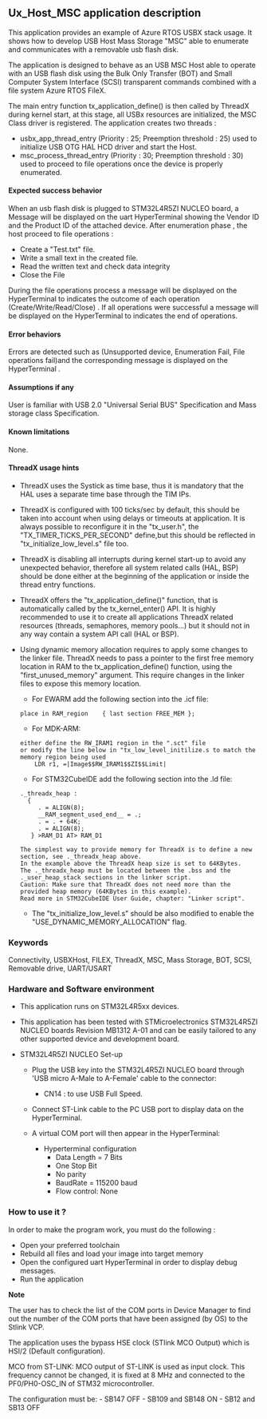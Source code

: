 
## <b>Ux_Host_MSC application description</b>

This application provides an example of Azure RTOS USBX stack usage. It shows how to develop USB Host Mass Storage "MSC" able to enumerate and communicates with a removable usb flash disk.

The application is designed to behave as an USB MSC Host able to operate with an USB flash disk using the Bulk Only Transfer (BOT) and Small Computer System Interface (SCSI) transparent commands combined with a file system Azure RTOS FileX.

The main entry function tx_application_define() is then called by ThreadX during kernel start, at this stage, all USBx resources are initialized, the MSC Class driver is registered.
The application creates two threads :

  - usbx_app_thread_entry    (Priority : 25; Preemption threshold : 25) used to initialize USB OTG HAL HCD driver and start the Host.
  - msc_process_thread_entry (Priority : 30; Preemption threshold : 30) used to proceed to file operations once the device is properly enumerated.

####  <b>Expected success behavior</b>

When an usb flash disk is plugged to STM32L4R5ZI NUCLEO board, a Message will be displayed on the uart HyperTerminal showing  the Vendor ID and the Product ID of the attached device.
After enumeration phase , the host proceed to file operations :

  - Create a "Test.txt" file.
  - Write  a small text in the created file.
  - Read the written text and check data integrity
  - Close the File

During the file operations process a message will be displayed on the HyperTerminal to indicates the outcome of each operation  (Create/Write/Read/Close) .
If all operations were successful a message will be displayed on the HyperTerminal to indicates the end of operations.

#### <b>Error behaviors</b>

Errors are detected such as (Unsupported device, Enumeration Fail, File operations fail)and the corresponding message is displayed on the HyperTerminal .

#### <b>Assumptions if any</b>

User is familiar with USB 2.0 "Universal Serial BUS" Specification and Mass storage class Specification.

#### <b>Known limitations</b>
None.

#### <b>ThreadX usage hints</b>

 - ThreadX uses the Systick as time base, thus it is mandatory that the HAL uses a separate time base through the TIM IPs.
 - ThreadX is configured with 100 ticks/sec by default, this should be taken into account when using delays or timeouts at application. It is always possible to reconfigure it in the "tx_user.h", the "TX_TIMER_TICKS_PER_SECOND" define,but this should be reflected in "tx_initialize_low_level.s" file too.
 - ThreadX is disabling all interrupts during kernel start-up to avoid any unexpected behavior, therefore all system related calls (HAL, BSP) should be done either at the beginning of the application or inside the thread entry functions.
 - ThreadX offers the "tx_application_define()" function, that is automatically called by the tx_kernel_enter() API.
   It is highly recommended to use it to create all applications ThreadX related resources (threads, semaphores, memory pools...)  but it should not in any way contain a system API call (HAL or BSP).
 - Using dynamic memory allocation requires to apply some changes to the linker file.
   ThreadX needs to pass a pointer to the first free memory location in RAM to the tx_application_define() function,
   using the "first_unused_memory" argument.
   This require changes in the linker files to expose this memory location.
    + For EWARM add the following section into the .icf file:
     ```
	 place in RAM_region    { last section FREE_MEM };
	 ```
    + For MDK-ARM:
	```
    either define the RW_IRAM1 region in the ".sct" file
    or modify the line below in "tx_low_level_initilize.s to match the memory region being used
        LDR r1, =|Image$$RW_IRAM1$$ZI$$Limit|
	```
    + For STM32CubeIDE add the following section into the .ld file:
	```
    ._threadx_heap :
      {
         . = ALIGN(8);
         __RAM_segment_used_end__ = .;
         . = . + 64K;
         . = ALIGN(8);
       } >RAM_D1 AT> RAM_D1
	```

       The simplest way to provide memory for ThreadX is to define a new section, see ._threadx_heap above.
       In the example above the ThreadX heap size is set to 64KBytes.
       The ._threadx_heap must be located between the .bss and the ._user_heap_stack sections in the linker script.
       Caution: Make sure that ThreadX does not need more than the provided heap memory (64KBytes in this example).
       Read more in STM32CubeIDE User Guide, chapter: "Linker script".

    + The "tx_initialize_low_level.s" should be also modified to enable the "USE_DYNAMIC_MEMORY_ALLOCATION" flag.

### <b>Keywords</b>

Connectivity, USBXHost, FILEX, ThreadX, MSC, Mass Storage, BOT, SCSI, Removable drive, UART/USART


### <b>Hardware and Software environment</b>

  - This application runs on STM32L4R5xx devices.
  - This application has been tested with STMicroelectronics STM32L4R5ZI NUCLEO boards Revision MB1312 A-01
    and can be easily tailored to any other supported device and development board.

  - STM32L4R5ZI NUCLEO Set-up
    - Plug the USB key into the STM32L4R5ZI NUCLEO board through 'USB micro A-Male  to A-Female' cable to the connector:
      - CN14 : to use USB Full Speed.
    - Connect ST-Link cable to the PC USB port to display data on the HyperTerminal.

    - A virtual COM port will then appear in the HyperTerminal:
      - Hyperterminal configuration
        - Data Length = 7 Bits
        - One Stop Bit
        - No parity
        - BaudRate = 115200 baud
        - Flow control: None

### <b>How to use it ?</b>

In order to make the program work, you must do the following :

 - Open your preferred toolchain
 - Rebuild all files and load your image into target memory
 - Open the configured uart HyperTerminal in order to display debug messages.
 - Run the application

<b>Note</b>

The user has to check the list of the COM ports in Device Manager to find out the number of the COM ports that have been assigned (by OS) to the Stlink VCP.

The application uses the bypass HSE clock (STlink MCO Output) which is HSI/2 (Default configuration).

MCO from ST-LINK: MCO output of ST-LINK is used as input clock. This frequency cannot be changed, it is fixed at 8 MHz and connected to the PF0/PH0-OSC_IN of STM32 microcontroller. 

The configuration must be:
	- SB147 OFF
	- SB109 and SB148 ON
	- SB12 and SB13 OFF


